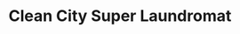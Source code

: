 ---
title: "Clean City Super Laundromat"
url: /yonkers/clean-city-super-laundromat/
shop: laundry
---